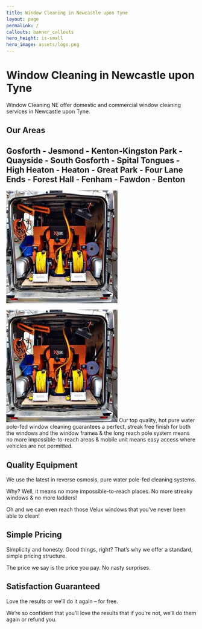 ```yaml
---
title: Window Cleaning in Newcastle upon Tyne
layout: page
permalink: /
callouts: banner_callouts
hero_height: is-small
hero_image: assets/logo.png
---
```


# Window Cleaning in Newcastle upon Tyne

Window Cleaning NE offer domestic and commercial window cleaning services in Newcastle upon Tyne.

## Our Areas 
## Gosforth - Jesmond - Kenton-Kingston Park -  Quayside - South Gosforth  - Spital Tongues - High Heaton - Heaton - Great Park - Four Lane Ends - Forest Hall - Fenham - Fawdon - Benton

![window cleaners newcastle](assets/homepage001.jpg)

![window cleaners newcastle](assets/homepage001.jpg)
Our top quality, hot pure water pole-fed window cleaning guarantees a perfect, streak free finish for both the windows and the window frames & the long reach pole system means no more impossible-to-reach areas & mobile unit means easy access where vehicles are not permitted.

## Quality Equipment
We use the latest in reverse osmosis, pure water pole-fed cleaning systems.

Why? Well, it means no more impossible-to-reach places. No more streaky windows & no more ladders!

Oh and we can even reach those Velux windows that you’ve never been able to clean!


## Simple Pricing
Simplicity and honesty. Good things, right? That’s why we offer a standard, simple pricing structure.

The price we say is the price you pay. No nasty surprises.

## Satisfaction Guaranteed
Love the results or we’ll do it again – for free.

We’re so confident that you’ll love the results that if you’re not, we’ll do them again or refund you.
